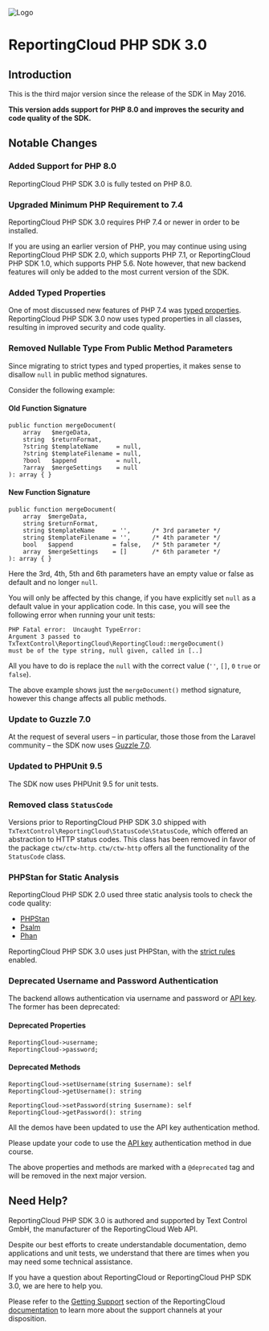 ![Logo](../resource/rc_logo_512.png)

# ReportingCloud PHP SDK 3.0

## Introduction

This is the third major version since the release of the SDK in May 2016. 

**This version adds support for PHP 8.0 and improves the security and code quality of the SDK.**

## Notable Changes

### Added Support for PHP 8.0

ReportingCloud PHP SDK 3.0 is fully tested on PHP 8.0.

### Upgraded Minimum PHP Requirement to 7.4

ReportingCloud PHP SDK 3.0 requires PHP 7.4 or newer in order to be installed. 

If you are using an earlier version of PHP, you may continue using using ReportingCloud PHP SDK 2.0, which supports PHP 7.1, or ReportingCloud PHP SDK 1.0, which supports PHP 5.6. Note however, that new backend features will only be added to the most current version of the SDK.

### Added Typed Properties

One of most discussed new features of PHP 7.4 was [typed properties](https://stitcher.io/blog/typed-properties-in-php-74). ReportingCloud PHP SDK 3.0 now uses typed properties in all classes, resulting in improved security and code quality.

### Removed Nullable Type From Public Method Parameters

Since migrating to strict types and typed properties, it makes sense to disallow `null` in public method signatures. 

Consider the following example:

#### Old Function Signature

    public function mergeDocument(
        array   $mergeData,
        string  $returnFormat,
        ?string $templateName     = null,
        ?string $templateFilename = null,
        ?bool   $append           = null,
        ?array  $mergeSettings    = null
    ): array { }

#### New Function Signature

    public function mergeDocument(
        array  $mergeData,
        string $returnFormat,
        string $templateName     = '',      /* 3rd parameter */
        string $templateFilename = '',      /* 4th parameter */
        bool   $append           = false,   /* 5th parameter */
        array  $mergeSettings    = []       /* 6th parameter */
    ): array { }

Here the 3rd, 4th, 5th and 6th parameters have an empty value or false as default and no longer `null`.

You will only be affected by this change, if you have explicitly set `null` as a default value in your application code. In this case, you will see the following error when running your unit tests:

    PHP Fatal error:  Uncaught TypeError: 
    Argument 3 passed to TxTextControl\ReportingCloud\ReportingCloud::mergeDocument() 
    must be of the type string, null given, called in [..]

All you have to do is replace the `null` with the correct value (`''`, `[]`, `0` `true` or `false`).

The above example shows just the `mergeDocument()` method signature, however this change affects all public methods.

### Update to Guzzle 7.0

At the request of several users – in particular, those those from the Laravel community – the SDK now uses [Guzzle 7.0](https://laravel-news.com/guzzle-7-released).

### Updated to PHPUnit 9.5

The SDK now uses PHPUnit 9.5 for unit tests.

### Removed class `StatusCode`

Versions prior to ReportingCloud PHP SDK 3.0 shipped with `TxTextControl\ReportingCloud\StatusCode\StatusCode`, which offered an abstraction to HTTP status codes. This class has been removed in favor of the package `ctw/ctw-http`. `ctw/ctw-http` offers all the functionality of the `StatusCode` class.

### PHPStan for Static Analysis

ReportingCloud PHP SDK 2.0 used three static analysis tools to check the code quality:

- [PHPStan](https://github.com/phpstan/phpstan)
- [Psalm](https://psalm.dev)
- [Phan](https://github.com/phan/phan)

ReportingCloud PHP SDK 3.0 uses just PHPStan, with the [strict rules](https://github.com/phpstan/phpstan-strict-rules) enabled.

### Deprecated Username and Password Authentication

The backend allows authentication via username and password or [API key](https://docs.reporting.cloud/docs/chapter/introduction/apikey). The former has been deprecated:

#### Deprecated Properties

```
ReportingCloud->username;
ReportingCloud->password;
```

#### Deprecated Methods

```
ReportingCloud->setUsername(string $username): self
ReportingCloud->getUsername(): string
```

```
ReportingCloud->setPassword(string $username): self
ReportingCloud->getPassword(): string
```

All the demos have been updated to use the API key authentication method.

Please update your code to use the [API key](https://docs.reporting.cloud/docs/chapter/introduction/apikey) authentication method in due course.

The above properties and methods are marked with a `@deprecated` tag and will be removed in the next major version.

## Need Help?

ReportingCloud PHP SDK 3.0 is authored and supported by Text Control GmbH, the manufacturer of the ReportingCloud Web API.

Despite our best efforts to create understandable documentation, demo applications and unit tests, we understand that there are times when you may need some technical assistance.

If you have a question about ReportingCloud or ReportingCloud PHP SDK 3.0, we are here to help you.

Please refer to the [Getting Support](https://docs.reporting.cloud/docs/chapter/introduction/support) section of the ReportingCloud [documentation](https://docs.reporting.cloud/) to learn more about the support channels at your disposition.
